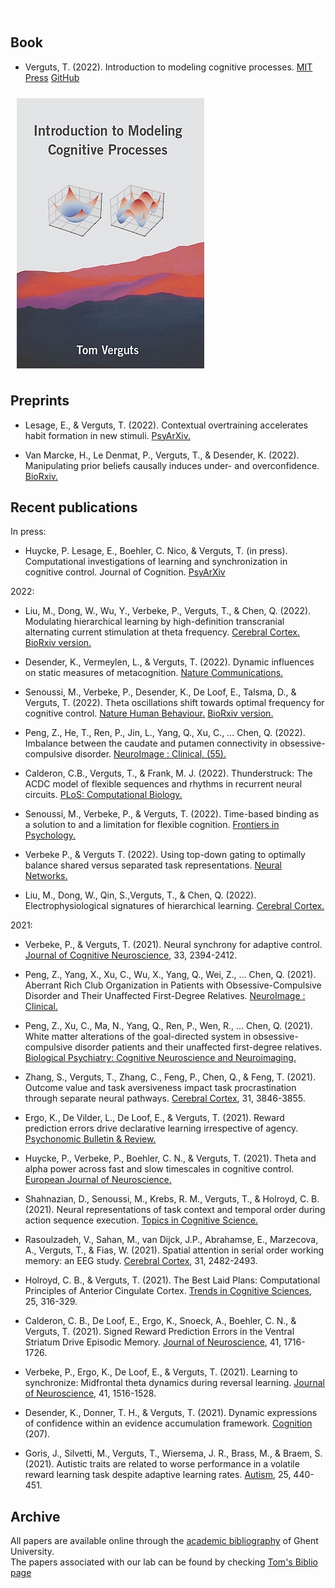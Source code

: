 <font color='white'>filler text</font>

## Book

- Verguts, T. (2022). Introduction to modeling cognitive processes. [MIT Press](https://mitpress.mit.edu/books/introduction-modeling-cognitive-processes) [GitHub](https://github.com/CogComNeuroSci/modeling-master)

<img src="/images/MCP_cover.jpg" alt="MCP book cover" max-width="50%" height="auto" align="center" hspace="10" vspace="10">
    
## Preprints

- Lesage, E., & Verguts, T. (2022). Contextual overtraining accelerates habit formation in new stimuli.  [PsyArXiv.](https://doi.org/10.31234/osf.io/7m6bh)

- Van Marcke, H., Le Denmat, P., Verguts, T., & Desender, K. (2022). Manipulating prior beliefs causally induces under- and overconfidence. [BioRxiv.](https://doi.org/10.1101/2022.03.01.482511)



## Recent publications

In press:
- Huycke, P. Lesage, E., Boehler, C. Nico, & Verguts, T. (in press). Computational investigations of learning and synchronization in cognitive control. Journal of Cognition. [PsyArXiv](https://psyarxiv.com/jhmku/)


2022: 
- Liu, M., Dong, W., Wu, Y., Verbeke, P., Verguts, T., & Chen, Q. (2022). Modulating hierarchical learning by high-definition transcranial alternating current stimulation at theta frequency. [Cerebral Cortex.](https://doi.org/10.1093/cercor/bhab245) [BioRxiv version.](https://www.biorxiv.org/content/10.1101/2022.06.28.497899v1)

- Desender, K., Vermeylen, L., & Verguts, T. (2022). Dynamic influences on static measures of metacognition. [Nature Communications.](https://www.nature.com/articles/s41467-022-31727-0)

- Senoussi, M., Verbeke, P., Desender, K., De Loof, E., Talsma, D., & Verguts, T. (2022). Theta oscillations shift towards optimal frequency for cognitive control. [Nature Human Behaviour.](https://www.nature.com/articles/s41562-022-01335-5)
[BioRxiv version.](https://doi.org/10.1101/2020.08.30.273706)

- Peng, Z., He, T., Ren, P., Jin, L., Yang, Q., Xu, C., … Chen, Q. (2022). Imbalance between the caudate and putamen connectivity in obsessive- compulsive disorder. [NeuroImage : Clinical, (55).](https://www.sciencedirect.com/science/article/pii/S2213158222001486)

- Calderon, C.B., Verguts, T., & Frank, M. J. (2022). Thunderstruck: The ACDC model of flexible sequences and rhythms in recurrent neural circuits. [PLoS: Computational Biology.](https://journals.plos.org/ploscompbiol/article?id=10.1371/journal.pcbi.1009854) 

- Senoussi, M., Verbeke, P., & Verguts, T. (2022). Time-based binding as a solution to and a limitation for flexible cognition.  [Frontiers in Psychology.](http://dx.doi.org/10.3389/fpsyg.2021.798061)

- Verbeke P., & Verguts T. (2022). Using top-down gating to optimally balance shared versus separated task representations.  [Neural Networks.](https://doi.org/10.1016/j.neunet.2021.11.030)

- Liu, M., Dong, W., Qin, S.,Verguts, T., & Chen, Q. (2022). Electrophysiological signatures of hierarchical learning.  [Cerebral Cortex.](https://doi.org/10.1093/cercor/bhab245)


2021:
- Verbeke, P., & Verguts, T. (2021). Neural synchrony for adaptive control. [Journal of Cognitive Neuroscience](https://doi.org/10.1162/jocn_a_01766), 33, 2394-2412.

- Peng, Z., Yang, X., Xu, C., Wu, X., Yang, Q., Wei, Z., … Chen, Q. (2021). Aberrant Rich Club Organization in Patients with Obsessive-Compulsive Disorder and Their Unaffected First-Degree Relatives. [NeuroImage : Clinical.](https://doi.org/10.1016/j.nicl.2021.102808)

- Peng, Z., Xu, C., Ma, N., Yang, Q., Ren, P., Wen, R., … Chen, Q. (2021). White matter alterations of the goal-directed system in obsessive-compulsive disorder patients and their unaffected first-degree relatives. [Biological Psychiatry: Cognitive Neuroscience and Neuroimaging.](https://doi.org/10.1016/j.bpsc.2020.12.004)

- Zhang, S., Verguts, T., Zhang, C., Feng, P., Chen, Q., & Feng, T. (2021). Outcome value and task aversiveness impact task procrastination through separate neural pathways. [Cerebral Cortex](https://doi.org/10.1093/cercor/bhab053), 31, 3846-3855. 

- Ergo, K., De Vilder, L., De Loof, E., & Verguts, T. (2021). Reward prediction errors drive declarative learning irrespective of agency. [Psychonomic Bulletin & Review.](https://doi.org/10.3758/s13423-021-01952-7)

- Huycke, P., Verbeke, P., Boehler, C. N., & Verguts, T. (2021). Theta and alpha power across fast and slow timescales in cognitive control. [European Journal of Neuroscience.](https://doi.org/10.1111/ejn.15320)

- Shahnazian, D., Senoussi, M., Krebs, R. M., Verguts, T., & Holroyd, C. B. (2021). Neural representations of task context and temporal order during action sequence execution. [Topics in Cognitive Science.](http://dx.doi.org/10.1111/tops.12533)

- Rasoulzadeh, V., Sahan, M., van Dijck, J.P., Abrahamse, E., Marzecova, A., Verguts, T., & Fias, W. (2021). Spatial attention in serial order working memory: an EEG study. [Cerebral Cortex](https://doi.org/10.1093/cercor/bhaa368), 31, 2482-2493. 

- Holroyd, C. B., & Verguts, T. (2021). The Best Laid Plans: Computational Principles of Anterior Cingulate Cortex. [Trends in Cognitive Sciences](https://doi.org/10.1016/j.tics.2021.01.008), 25, 316-329.

- Calderon, C. B., De Loof, E., Ergo, K., Snoeck, A., Boehler, C. N., & Verguts, T. (2021). Signed Reward Prediction Errors in the Ventral Striatum Drive Episodic Memory. [Journal of Neuroscience](https://doi.org/10.1523/JNEUROSCI.1785-20.2020), 41, 1716-1726. 

- Verbeke, P., Ergo, K., De Loof, E., & Verguts, T. (2021). Learning to synchronize: Midfrontal theta dynamics during reversal learning. [Journal of Neuroscience](https://doi.org/10.1523/JNEUROSCI.1874-20.2020), 41, 1516-1528. 

- Desender, K., Donner, T. H., & Verguts, T. (2021). Dynamic expressions of confidence within an evidence accumulation framework. [Cognition](https://doi.org/10.1016/j.cognition.2020.104522) (207).

- Goris, J., Silvetti, M., Verguts, T., Wiersema, J. R., Brass, M., & Braem, S. (2021). Autistic traits are related to worse performance in a volatile reward learning task despite adaptive learning rates. [Autism](https://doi.org/10.1177/1362361320962237), 25, 440-451.


## Archive

All papers are available online through the [academic bibliography](https://biblio.ugent.be/) of Ghent University.   
The papers associated with our lab can be found by checking [Tom's Biblio page](https://biblio.ugent.be/publication?text=verguts+tom)

